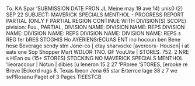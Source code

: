 To. KA Spar ‘SUBMISSION DATE
FRON JL Meine may 19 ave 14)
unis0 (2) SEP 22
SUBJECT: MAVERICK SPECIALS MENTHOL - PROGRESS REPORT
PARTIAL
(ONLY F PARTIAL REGION CONTINUE WITH DIVISION(S) SCOPE)
pivision: Fuu., PARTIAL,
DIVISION NAME: DIVISION NAME: REPS
DIVISION NAME: DIVISION NAME: REPS
DIVISION NAME: DIVISION NAME: REPS
s REG
fer bRES STOGHIS Ho AYERIENSrECUAS ENT
ino hocoun
ben Bene
hese Beverage
sendy stm
Jone-co [
etay sharvockc
[averoors- Housen|
i at
eats one Sop
Shopper Mart
WDLOR TNO. GF
VouUite | STORES.
752. 2
NRE s HEan ou
(15+ STORES) STOCKING NO MAVERICK SPECIALS MENTHOL
‘iieoraccour | Notun | dibies [u
leneron 15
2
27
‘PRoree
‘STORES,
[erooke re Breve
[Eckerd rugs 8. Texas
lbeon
Jena 65
star Erterrce
lage
38
z
7
we
svPRosanu Paget of 3 Pages
TIEESTCB
